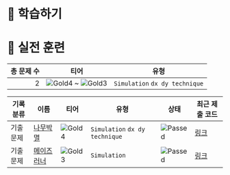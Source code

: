 # 📖 학습하기

# 🥇 실전 훈련
|총 문제 수|티어|유형|
|---:|---|---|
|2|![Gold4][g4] ~ ![Gold3][g3]|`Simulation` `dx dy technique`|

|기록분류|이름|티어|유형|상태|최근 제출 코드|
|---|---|---|---|---|---|
|기출문제|[나무박멸](https://www.codetree.ai/training-field/frequent-problems/problems/tree-kill-all)|![Gold4][g4]|`Simulation` `dx dy technique`|![Passed][passed]|[링크](https://github.com/hyeonzi423/codetree-TILs/blob/main/241009/%EB%82%98%EB%AC%B4%EB%B0%95%EB%A9%B8/tree-kill-all.java)|
|기출문제|[메이즈 러너](https://www.codetree.ai/training-field/frequent-problems/problems/maze-runner)|![Gold3][g3]|`Simulation`|![Passed][passed]|[링크](https://github.com/hyeonzi423/codetree-TILs/blob/main/241009/%EB%A9%94%EC%9D%B4%EC%A6%88%20%EB%9F%AC%EB%84%88/maze-runner.java)|










[b5]: https://img.shields.io/badge/Bronze_5-%235D3E31.svg
[b4]: https://img.shields.io/badge/Bronze_4-%235D3E31.svg
[b3]: https://img.shields.io/badge/Bronze_3-%235D3E31.svg
[b2]: https://img.shields.io/badge/Bronze_2-%235D3E31.svg
[b1]: https://img.shields.io/badge/Bronze_1-%235D3E31.svg
[s5]: https://img.shields.io/badge/Silver_5-%23394960.svg
[s4]: https://img.shields.io/badge/Silver_4-%23394960.svg
[s3]: https://img.shields.io/badge/Silver_3-%23394960.svg
[s2]: https://img.shields.io/badge/Silver_2-%23394960.svg
[s1]: https://img.shields.io/badge/Silver_1-%23394960.svg
[g5]: https://img.shields.io/badge/Gold_5-%23FFC433.svg
[g4]: https://img.shields.io/badge/Gold_4-%23FFC433.svg
[g3]: https://img.shields.io/badge/Gold_3-%23FFC433.svg
[g2]: https://img.shields.io/badge/Gold_2-%23FFC433.svg
[g1]: https://img.shields.io/badge/Gold_1-%23FFC433.svg
[p5]: https://img.shields.io/badge/Platinum_5-%2376DDD8.svg
[p4]: https://img.shields.io/badge/Platinum_4-%2376DDD8.svg
[p3]: https://img.shields.io/badge/Platinum_3-%2376DDD8.svg
[p2]: https://img.shields.io/badge/Platinum_2-%2376DDD8.svg
[p1]: https://img.shields.io/badge/Platinum_1-%2376DDD8.svg
[passed]: https://img.shields.io/badge/Passed-%23009D27.svg
[failed]: https://img.shields.io/badge/Failed-%23D24D57.svg
[easy]: https://img.shields.io/badge/쉬움-%235cb85c.svg?for-the-badge
[medium]: https://img.shields.io/badge/보통-%23FFC433.svg?for-the-badge
[hard]: https://img.shields.io/badge/어려움-%23D24D57.svg?for-the-badge